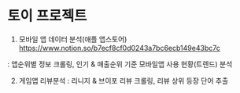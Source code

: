 # 토이 프로젝트
1. 모바일 앱 데이터 분석(애플 앱스토어) https://www.notion.so/b7ecf8cf0d0243a7bc6ecb149e43bc7c

: 앱순위별 정보 크롤링, 인기 & 매출순위 기준 모바일앱 사용 현황(트렌드) 분석

2. 게임앱 리뷰분석
: 리니지 & 브이포 리뷰 크롤링, 리뷰 상위 등장 단어 추출
